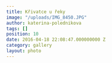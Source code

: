 ```yaml
---
title: Křivatce u řeky
image: "/uploads/IMG_8450.JPG"
author: katerina-polednikova
tags: []
position: 10
date: 2016-04-18 22:08:47.000000000 Z
category: gallery
layout: photo
---
```

